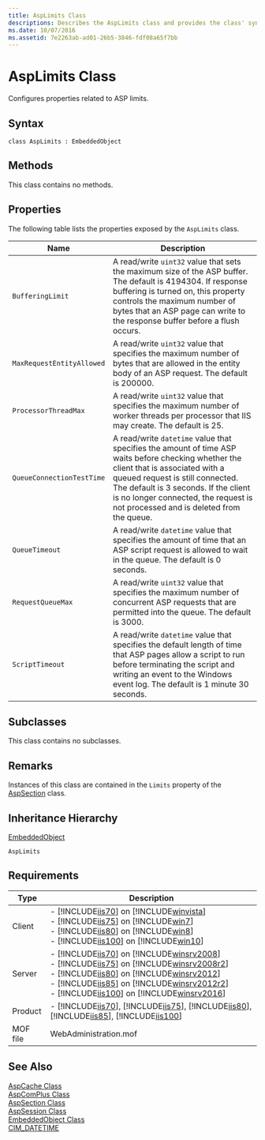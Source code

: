 ```yaml
---
title: AspLimits Class
descriptions: Describes the AspLimits class and provides the class' syntax, properties, remarks, inheritance hierarchy, and requirements.
ms.date: 10/07/2016
ms.assetid: 7e2263ab-ad01-26b5-3846-fdf08a65f7bb
---
```

# AspLimits Class
Configures properties related to ASP limits.  
  
## Syntax  
  
```vbs  
class AspLimits : EmbeddedObject  
```  
  
## Methods  
 This class contains no methods.  
  
## Properties  
 The following table lists the properties exposed by the `AspLimits` class.  
  
|Name|Description|  
|----------|-----------------|  
|`BufferingLimit`|A read/write `uint32` value that sets the maximum size of the ASP buffer. The default is 4194304. If response buffering is turned on, this property controls the maximum number of bytes that an ASP page can write to the response buffer before a flush occurs.|  
|`MaxRequestEntityAllowed`|A read/write `uint32` value that specifies the maximum number of bytes that are allowed in the entity body of an ASP request. The default is 200000.|  
|`ProcessorThreadMax`|A read/write `uint32` value that specifies the maximum number of worker threads per processor that IIS may create. The default is 25.|  
|`QueueConnectionTestTime`|A read/write `datetime` value that specifies the amount of time ASP waits before checking whether the client that is associated with a queued request is still connected. The default is 3 seconds. If the client is no longer connected, the request is not processed and is deleted from the queue.|  
|`QueueTimeout`|A read/write `datetime` value that specifies the amount of time that an ASP script request is allowed to wait in the queue. The default is 0 seconds.|  
|`RequestQueueMax`|A read/write `uint32` value that specifies the maximum number of concurrent ASP requests that are permitted into the queue. The default is 3000.|  
|`ScriptTimeout`|A read/write `datetime` value that specifies the default length of time that ASP pages allow a script to run before terminating the script and writing an event to the Windows event log. The default is 1 minute 30 seconds.|  
  
## Subclasses  
 This class contains no subclasses.  
  
## Remarks  
 Instances of this class are contained in the `Limits` property of the [AspSection](../wmi-provider/aspsection-class.md) class.  
  
## Inheritance Hierarchy  
 [EmbeddedObject](../wmi-provider/embeddedobject-class.md)  
  
 `AspLimits`  
  
## Requirements  
  
|Type|Description|  
|----------|-----------------|  
|Client|-   [!INCLUDE[iis70](../wmi-provider/includes/iis70-md.md)] on [!INCLUDE[winvista](../wmi-provider/includes/winvista-md.md)]<br />-   [!INCLUDE[iis75](../wmi-provider/includes/iis75-md.md)] on [!INCLUDE[win7](../wmi-provider/includes/win7-md.md)]<br />-   [!INCLUDE[iis80](../wmi-provider/includes/iis80-md.md)] on [!INCLUDE[win8](../wmi-provider/includes/win8-md.md)]<br />-   [!INCLUDE[iis100](../wmi-provider/includes/iis100-md.md)] on [!INCLUDE[win10](../wmi-provider/includes/win10-md.md)]|  
|Server|-   [!INCLUDE[iis70](../wmi-provider/includes/iis70-md.md)] on [!INCLUDE[winsrv2008](../wmi-provider/includes/winsrv2008-md.md)]<br />-   [!INCLUDE[iis75](../wmi-provider/includes/iis75-md.md)] on [!INCLUDE[winsrv2008r2](../wmi-provider/includes/winsrv2008r2-md.md)]<br />-   [!INCLUDE[iis80](../wmi-provider/includes/iis80-md.md)] on [!INCLUDE[winsrv2012](../wmi-provider/includes/winsrv2012-md.md)]<br />-   [!INCLUDE[iis85](../wmi-provider/includes/iis85-md.md)] on [!INCLUDE[winsrv2012r2](../wmi-provider/includes/winsrv2012r2-md.md)]<br />-   [!INCLUDE[iis100](../wmi-provider/includes/iis100-md.md)] on [!INCLUDE[winsrv2016](../wmi-provider/includes/winsrv2016-md.md)]|  
|Product|-   [!INCLUDE[iis70](../wmi-provider/includes/iis70-md.md)], [!INCLUDE[iis75](../wmi-provider/includes/iis75-md.md)], [!INCLUDE[iis80](../wmi-provider/includes/iis80-md.md)], [!INCLUDE[iis85](../wmi-provider/includes/iis85-md.md)], [!INCLUDE[iis100](../wmi-provider/includes/iis100-md.md)]|  
|MOF file|WebAdministration.mof|  
  
## See Also  
 [AspCache Class](../wmi-provider/aspcache-class.md)   
 [AspComPlus Class](../wmi-provider/aspcomplus-class.md)   
 [AspSection Class](../wmi-provider/aspsection-class.md)   
 [AspSession Class](../wmi-provider/aspsession-class.md)   
 [EmbeddedObject Class](../wmi-provider/embeddedobject-class.md)   
 [CIM_DATETIME](https://go.microsoft.com/fwlink/?LinkId=57551)

